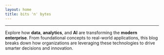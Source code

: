 ```yaml
---
layout: home
title: bits 'n' bytes
---
```


---
Explore how **data**, **analytics**, and **AI** are transforming the **modern enterprise**. From foundational concepts to real-world applications, this blog breaks down how organizations are leveraging these technologies to drive smarter decisions and innovation.
